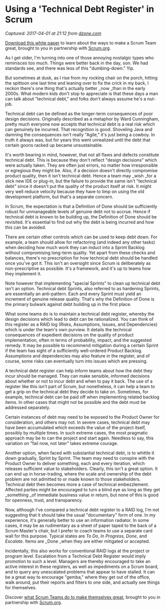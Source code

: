 # Using a 'Technical Debt Register' in Scrum

_Captured: 2017-04-01 at 21:12 from [dzone.com](https://dzone.com/articles/using-a-quottechnical-debt-registerquot-in-scrum?edition=286969&utm_source=Daily%20Digest&utm_medium=email&utm_campaign=dd%202017-04-01)_

[Download this white paper](https://dzone.com/go?i=150025&u=https%3A%2F%2Fwww.scrum.org%2FAbout%2FAll-Articles%2FarticleType%2FArticleView%2FarticleId%2F1029%2FCharacteristics-of-a-Great-Scrum-Team%3Futm_source%3DDZone%26utm_medium%3DArticle%26utm_campaign%3DGreatScrumTeam) to learn about the ways to make a Scrum Team great, brought to you in partnership with [Scrum.org](https://dzone.com/go?i=150025&u=https%3A%2F%2Fwww.scrum.org%2FAbout%2FAll-Articles%2FarticleType%2FArticleView%2FarticleId%2F1029%2FCharacteristics-of-a-Great-Scrum-Team%3Futm_source%3DDZone%26utm_medium%3DArticle%26utm_campaign%3DGreatScrumTeam).

As I get older, I'm turning into one of those annoying nostalgic types who reminisces too much. Things were better back in the day, son. We had standards see, and there was less of this "dumbing-down." Yip.

But sometimes at dusk, as I rise from my rocking chair on the porch, hitting the spittoon one last time and leaning over to fix the crick in my back, I reckon there's one thing that's actually better _now _than in the early 2000s. What modern kids don't stop to appreciate is that these days a man can talk about "technical debt," and folks don't always assume he's a nut-job.

Technical debt can be defined as the longer-term consequences of poor design decisions. Originally described as a metaphor by Ward Cunningham, pretty much everyone now accepts that technical debt is a real risk which can genuinely be incurred. That recognition is good. Shoveling Java and damning the consequences isn't really "Agile," it's just being a cowboy. In truth it always was, but for years this went unrealized until the debt that certain goons racked up became unsustainable.

It's worth bearing in mind, however, that not all flaws and defects constitute technical debt. This is because they don't reflect "design decisions" which were actually taken. They are often just errors, no matter how irresponsible or egregious they might be. Also, if a decision doesn't directly compromise product quality, then it isn't technical debt. Hence a team may _wish _for a slick new IDE or plug-in, but the failure to provide the same isn't "technical debt" since it doesn't put the quality of the product itself at risk. It might very well reduce velocity because they have to limp on using the old development platform, but that's a separate concern.

In Scrum, the expectation is that a Definition of Done should be sufficiently robust for unmanageable levels of genuine debt not to accrue. Hence if technical debt is known to be building up, the Definition of Done should be revisited. It's essential to find out why the debt is being incurred and how this can be avoided.

There are certain other controls which can be used to keep debt down. For example, a team should allow for refactoring (and indeed any other tasks) when deciding how much work they can induct into a Sprint Backlog without compromising long-term quality. Yet apart from these checks and balances, there's no prescription for how technical debt should be handled once you've got it. This isn't an oversight since Scrum is deliberately as non-prescriptive as possible. It's a framework, and it's up to teams how they implement it.

Note however that implementing "special Sprints" to clean up technical debt isn't an option. Technical debt Sprints, also referred to as hardening Sprints, are essentially an anti-pattern. Each and every Sprint must yield an increment of genuine release quality. That's why the Definition of Done is the primary bulwark against debt building up in the first place.

What some teams do is to maintain a technical debt register, whereby the design decisions which lead to debt can be rationalized. You can think of this register as a RAID log (Risks, Assumptions, Issues, and Dependencies) which is under the team's own purview. It details the technical consequences of expedient decisions on the quality of product implementation, often in terms of probability, impact, and the suggested remedy. It may be possible to recommend mitigation during a certain Sprint if the team has sight of a sufficiently well-ordered Product Backlog. Assumptions and dependencies may also feature in the register, and of course, some risks can eventually turn into issues which are pressing.

A technical debt register can help inform teams about how the debt they incur should be managed. They can make sensible, informed decisions about whether or not to incur debt and when to pay it back. The use of a register like this isn't part of Scrum, but nonetheless, it can help a team to get a grip on the technical debt they decide to take on. Sometimes, for example, technical debt can be paid off when implementing related backlog items. In other cases that might not be possible and the debt must be addressed separately.

Certain instances of debt may need to be exposed to the Product Owner for consideration, and others may not. In severe cases, technical debt may have been accumulated which exceeds the value of the project itself, possibly by multiple times. In such extreme cases, the most pragmatic approach may be to can the project and start again. Needless to say, this variation on "fail now, not later" takes extreme courage.

Another option, when faced with substantial technical debt, is to whittle it down gradually, Sprint by Sprint. The team may need to conspire with the Product Owner to deliver something, each and every iteration, which releases sufficient value to stakeholders. Clearly, this isn't a great option. It can end up in horse-trading, where the scale and ownership of the debt problem are not admitted to or made known to those stakeholders. Technical debt then becomes more a case of technical embezzlement. Affected parties might be encouraged to turn a blind eye as long as they get _something _of immediate business value in return, but none of this is good for openness, trust, and transparency.

Now, although I've compared a technical debt register to a RAID log, I'm not suggesting that it should take the usual "documentary" form of one. In my experience, it's generally better to use an information radiator. In some cases, it may be as rudimentary as a sheet of paper taped to the back of a Scrum Master's chair, but I prefer to coach teams to use a separate card wall for this purpose. Typical states are _To Do_, _In Progress_, _Done_, and _Escalate_. Items are _Done _when they are either mitigated or accepted.

Incidentally, this also works for conventional RAID logs at the project or program level. Escalation from a Technical Debt Register would imply promotion to such a level. Managers are thereby encouraged to take an active interest in these registers, as well as impediments on a Scrum board, and to query any unescalated problems that appear to have stalled. It can be a great way to encourage "gemba," where they get out of the office, walk around, put their reports and filters to one side, and actually see things for themselves.

Discover [what Scrum Teams do to make themselves great](https://dzone.com/go?i=150024&u=https%3A%2F%2Fwww.scrum.org%2FAbout%2FAll-Articles%2FarticleType%2FArticleView%2FarticleId%2F1029%2FCharacteristics-of-a-Great-Scrum-Team%3Futm_source%3DDZone%26utm_medium%3DArticle%26utm_campaign%3DGreatScrumTeam), brought to you in partnership with [Scrum.org](https://dzone.com/go?i=150024&u=https%3A%2F%2Fwww.scrum.org%2FAbout%2FAll-Articles%2FarticleType%2FArticleView%2FarticleId%2F1029%2FCharacteristics-of-a-Great-Scrum-Team%3Futm_source%3DDZone%26utm_medium%3DArticle%26utm_campaign%3DGreatScrumTeam).
